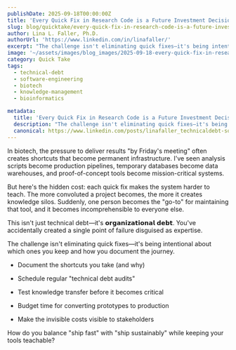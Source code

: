 ```yaml
---
publishDate: 2025-09-18T00:00:00Z
title: 'Every Quick Fix in Research Code is a Future Investment Decision'
slug: blog/quicktake/every-quick-fix-in-research-code-is-a-future-investment-decision
author: Lina L. Faller, Ph.D.
authorUrl: 'https://www.linkedin.com/in/linafaller/'
excerpt: "The challenge isn't eliminating quick fixes—it's being intentional about which ones you keep and how you document the journey."
image: '~/assets/images/blog_images/2025-09-18-every-quick-fix-in-research-code-is-a-future-investment-decision.png'
category: Quick Take
tags:
  - technical-debt
  - software-engineering
  - biotech
  - knowledge-management
  - bioinformatics

metadata:
  title: 'Every Quick Fix in Research Code is a Future Investment Decisio'
  description: "The challenge isn't eliminating quick fixes—it's being intentional about which ones you keep and how you document the journey."
  canonical: https://www.linkedin.com/posts/linafaller_technicaldebt-softwareengineering-biotech-activity-7374428259259826176-vHGO?utm_source=share&utm_medium=member_desktop&rcm=ACoAAATZB5MBqJ_1K5vjD4H8pzXOCeXJAzwKjQs
---
```


In biotech, the pressure to deliver results "by Friday's meeting" often creates shortcuts that become permanent infrastructure. I've seen analysis scripts become production pipelines, temporary databases become data warehouses, and proof-of-concept tools become mission-critical systems.

But here's the hidden cost: each quick fix makes the system harder to teach. The more convoluted a project becomes, the more it creates knowledge silos. Suddenly, one person becomes the "go-to" for maintaining that tool, and it becomes incomprehensible to everyone else.

This isn't just technical debt—it's 𝗼𝗿𝗴𝗮𝗻𝗶𝘇𝗮𝘁𝗶𝗼𝗻𝗮𝗹 𝗱𝗲𝗯𝘁. You've accidentally created a single point of failure disguised as expertise.

The challenge isn't eliminating quick fixes—it's being intentional about which ones you keep and how you document the journey.

- Document the shortcuts you take (and why)

- Schedule regular "technical debt audits"

- Test knowledge transfer before it becomes critical

- Budget time for converting prototypes to production

- Make the invisible costs visible to stakeholders

How do you balance "ship fast" with "ship sustainably" while keeping your tools teachable?
